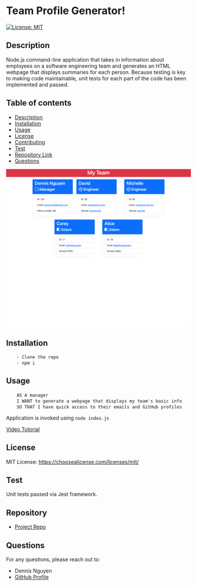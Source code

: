 # Team Profile Generator!
  [![License: MIT](https://img.shields.io/badge/License-MIT-yellow.svg)](https://opensource.org/licenses/MIT)
  ## Description 
 Node.js command-line application that takes in information about employees on a software engineering team and generates an HTML webpage that displays summaries for each person. Because testing is key to making code maintainable, unit tests for each part of the code has been implemented and passed. 
  ## Table of contents
  - [Description](#description)
  - [Installation](#installation)
  - [Usage](#usage)
  - [License](#license)
  - [Contributing](#contributing)
  - [Test](#test)
  - [Repository Link](#repository)
  - [Questions](#questions)
  
  ![team_profile_screenshot](./Assets/images/team_profile_screenshot.png)
  
  ## Installation
        - Clone the repo
        - npm i
  ## Usage
        AS A manager
        I WANT to generate a webpage that displays my team's basic info
        SO THAT I have quick access to their emails and GitHub profiles
  
  Application is invoked using `node index.js`
  
  [Video Tutorial](https://drive.google.com/file/d/1LAMCwMTF3kcV9jcJoCVESSC-JQxDnfBO/view?usp=sharing)
  
  ## License
  MIT License: https://choosealicense.com/licenses/mit/
  ## Test
  Unit tests passed via Jest framework.
  ## Repository
  - [Project Repo](https://github.com/dnsnguy08/team_profile_generator)
  ## Questions
  For any questions, please reach out to:
  - Dennis Nguyen
  - [GitHub Profile](https://github.com/dnsnguy08)
